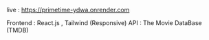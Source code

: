 live : https://primetime-ydwa.onrender.com 


Frontend : React.js , Tailwind  (Responsive)
API : The Movie DataBase (TMDB)
